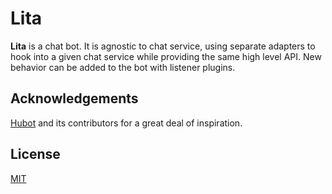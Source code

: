 # Lita

**Lita** is a chat bot. It is agnostic to chat service, using separate adapters to hook into a given chat service while providing the same high level API. New behavior can be added to the bot with listener plugins.

## Acknowledgements

[Hubot](https://github.com/github/hubot) and its contributors for a great deal of inspiration.

## License

[MIT](http://opensource.org/licenses/MIT)

